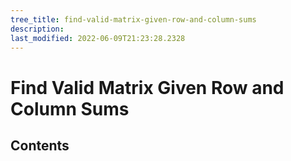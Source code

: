 ```yaml
---
tree_title: find-valid-matrix-given-row-and-column-sums
description: 
last_modified: 2022-06-09T21:23:28.2328
---
```


# Find Valid Matrix Given Row and Column Sums

## Contents
